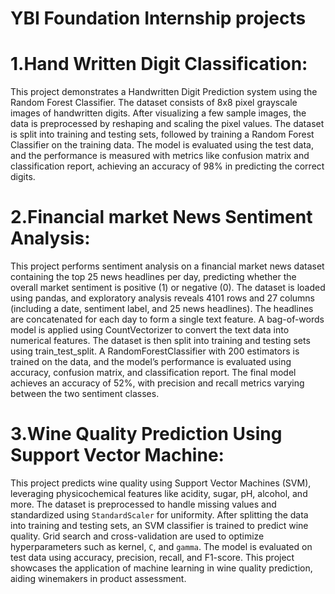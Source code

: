 # YBI Foundation Internship projects
# 1.Hand Written Digit Classification:
This project demonstrates a Handwritten Digit Prediction system using the Random Forest Classifier. The dataset consists of 8x8 pixel grayscale images of handwritten digits. After visualizing a few sample images, the data is preprocessed by reshaping and scaling the pixel values. The dataset is split into training and testing sets, followed by training a Random Forest Classifier on the training data. The model is evaluated using the test data, and the performance is measured with metrics like confusion matrix and classification report, achieving an accuracy of 98% in predicting the correct digits.
# 2.Financial market News Sentiment Analysis:
This project performs sentiment analysis on a financial market news dataset containing the top 25 news headlines per day, predicting whether the overall market sentiment is positive (1) or negative (0). The dataset is loaded using pandas, and exploratory analysis reveals 4101 rows and 27 columns (including a date, sentiment label, and 25 news headlines). The headlines are concatenated for each day to form a single text feature. A bag-of-words model is applied using CountVectorizer to convert the text data into numerical features. The dataset is then split into training and testing sets using train_test_split. A RandomForestClassifier with 200 estimators is trained on the data, and the model’s performance is evaluated using accuracy, confusion matrix, and classification report. The final model achieves an accuracy of 52%, with precision and recall metrics varying between the two sentiment classes.
# 3.Wine Quality Prediction Using Support Vector Machine:
This project predicts wine quality using Support Vector Machines (SVM), leveraging physicochemical features like acidity, sugar, pH, alcohol, and more. The dataset is preprocessed to handle missing values and standardized using `StandardScaler` for uniformity. After splitting the data into training and testing sets, an SVM classifier is trained to predict wine quality. Grid search and cross-validation are used to optimize hyperparameters such as kernel, `C`, and `gamma`. The model is evaluated on test data using accuracy, precision, recall, and F1-score. This project showcases the application of machine learning in wine quality prediction, aiding winemakers in product assessment.
